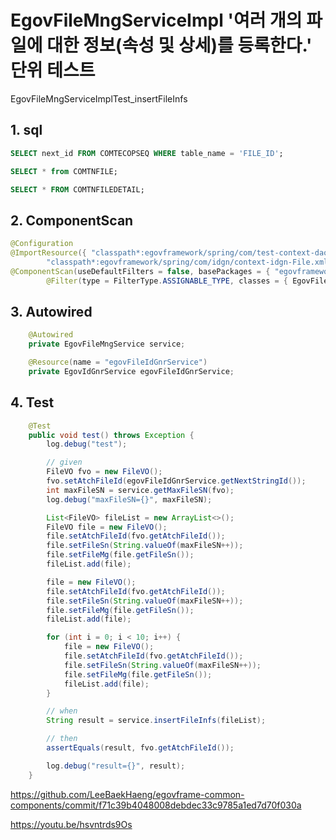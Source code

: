 # EgovFileMngServiceImpl '여러 개의 파일에 대한 정보(속성 및 상세)를 등록한다.' 단위 테스트

EgovFileMngServiceImplTest_insertFileInfs

## 1. sql
```sql
SELECT next_id FROM COMTECOPSEQ WHERE table_name = 'FILE_ID';

SELECT * from COMTNFILE;

SELECT * FROM COMTNFILEDETAIL;
```

## 2. ComponentScan
```java
@Configuration
@ImportResource({ "classpath*:egovframework/spring/com/test-context-dao.xml",
		"classpath*:egovframework/spring/com/idgn/context-idgn-File.xml" })
@ComponentScan(useDefaultFilters = false, basePackages = { "egovframework.com.cmm.service.impl" }, includeFilters = {
		@Filter(type = FilterType.ASSIGNABLE_TYPE, classes = { EgovFileMngService.class, FileManageDAO.class }) })
```

## 3. Autowired
```java
	@Autowired
	private EgovFileMngService service;

	@Resource(name = "egovFileIdGnrService")
	private EgovIdGnrService egovFileIdGnrService;
```

## 4. Test
```java
	@Test
	public void test() throws Exception {
		log.debug("test");

		// given
		FileVO fvo = new FileVO();
		fvo.setAtchFileId(egovFileIdGnrService.getNextStringId());
		int maxFileSN = service.getMaxFileSN(fvo);
		log.debug("maxFileSN={}", maxFileSN);

		List<FileVO> fileList = new ArrayList<>();
		FileVO file = new FileVO();
		file.setAtchFileId(fvo.getAtchFileId());
		file.setFileSn(String.valueOf(maxFileSN++));
		file.setFileMg(file.getFileSn());
		fileList.add(file);

		file = new FileVO();
		file.setAtchFileId(fvo.getAtchFileId());
		file.setFileSn(String.valueOf(maxFileSN++));
		file.setFileMg(file.getFileSn());
		fileList.add(file);

		for (int i = 0; i < 10; i++) {
			file = new FileVO();
			file.setAtchFileId(fvo.getAtchFileId());
			file.setFileSn(String.valueOf(maxFileSN++));
			file.setFileMg(file.getFileSn());
			fileList.add(file);
		}

		// when
		String result = service.insertFileInfs(fileList);

		// then
		assertEquals(result, fvo.getAtchFileId());

		log.debug("result={}", result);
	}
```

<https://github.com/LeeBaekHaeng/egovframe-common-components/commit/f71c39b4048008debdec33c9785a1ed7d70f030a>

<https://youtu.be/hsvntrds9Os>
